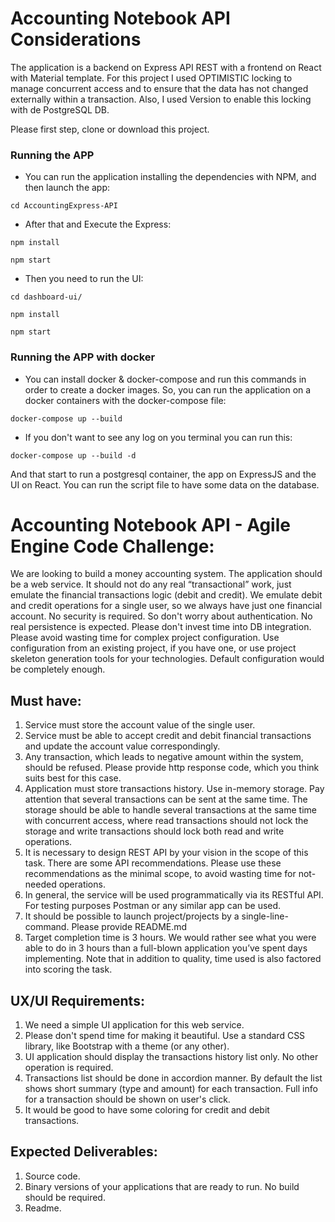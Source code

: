 # Accounting Notebook API Considerations
The application is a backend on Express API REST with a frontend on React with Material template. 
For this project I used OPTIMISTIC locking to manage concurrent access and to ensure that the data has not changed externally within a transaction. Also, 
I used Version to enable this locking with de PostgreSQL DB. 

Please first step, clone or download this project.

### Running the APP 
* You can run the application installing the dependencies with NPM, and then launch the app:

`` cd AccountingExpress-API ``

* After that and Execute the Express:

`` npm install ``

`` npm start ``

* Then you need to run the UI:

`` cd dashboard-ui/ ``

`` npm install ``

`` npm start ``


### Running the APP with docker 
* You can install docker & docker-compose and run this commands in order to create a docker images. So, you can run the application on a docker containers with the docker-compose file:

`` docker-compose up --build ``

* If you don't want to see any log on you terminal you can run this:

`` docker-compose up --build -d ``

And that start to run a postgresql container, the app on ExpressJS and the UI on React.
You can run the script file to have some data on the database.  


# Accounting Notebook API - Agile Engine Code Challenge:
We are looking to build a money accounting system. The application should be a web service. It should not do any real “transactional” work, just emulate the financial transactions logic (debit and credit).
We emulate debit and credit operations for a single user, so we always have just one financial account.
No security is required. So don't worry about authentication.
No real persistence is expected. Please don't invest time into DB integration.
Please avoid wasting time for complex project configuration. Use configuration from an existing project, if you have one, or use project skeleton generation tools for your technologies. Default configuration would be completely enough. 

## Must have:
1.  Service must store the account value of the single user.
2.  Service must be able to accept credit and debit financial transactions and update the account value correspondingly.
3.  Any transaction, which leads to negative amount within the system, should be refused. Please provide http response code, which you think suits best for this case.
4.  Application must store transactions history. Use in-memory storage. Pay attention that several transactions can be sent at the same time. The storage should be able to handle several transactions at the same time with concurrent access, where read transactions should not lock the storage and write transactions should lock both read and write operations.
5.  It is necessary to design REST API by your vision in the scope of this task. There are some API recommendations. Please use these recommendations as the minimal scope, to avoid wasting time for not-needed operations.
6.  In general, the service will be used programmatically via its RESTful API. For testing purposes Postman or any similar app can be used.
7.  It should be possible to launch project/projects by a single-line-command. Please provide README.md
8.  Target completion time is 3 hours. We would rather see what you were able to do in 3 hours than a full-blown application you’ve spent days implementing. Note that in addition to quality, time used is also factored into scoring the task.

## UX/UI Requirements:
1.  We need a simple UI application for this web service.
2.  Please don't spend time for making it beautiful. Use a standard CSS library, like Bootstrap with a theme (or any other).
3.  UI application should display the transactions history list only. No other operation is required.
4.  Transactions list should be done in accordion manner. By default the list shows short summary (type and amount) for each transaction. Full info for a transaction should be shown on user's click.
5.  It would be good to have some coloring for credit and debit transactions.

 
## Expected Deliverables:
1.  Source code.
1.  Binary versions of your applications that are ready to run. No build should be required.
1.  Readme.

